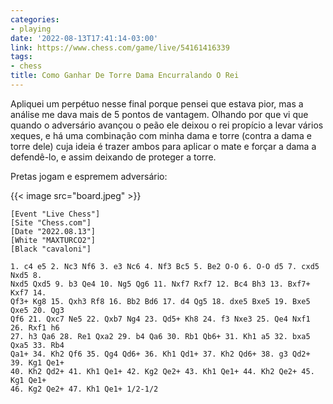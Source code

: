 ```yaml
---
categories:
- playing
date: '2022-08-13T17:41:14-03:00'
link: https://www.chess.com/game/live/54161416339
tags:
- chess
title: Como Ganhar De Torre Dama Encurralando O Rei
---
```


Apliquei um perpétuo nesse final porque pensei que estava pior, mas a análise me dava mais de 5 pontos de vantagem. Olhando por que vi que quando o adversário avançou o peão ele deixou o rei propício a levar vários xeques, e há uma combinação com minha dama e torre (contra a dama e torre dele) cuja ideia é trazer ambos para aplicar o mate e forçar a dama a defendê-lo, e assim deixando de proteger a torre.

Pretas jogam e espremem adversário:

{{< image src="board.jpeg" >}}

```
[Event "Live Chess"]
[Site "Chess.com"]
[Date "2022.08.13"]
[White "MAXTURCO2"]
[Black "cavaloni"]

1. c4 e5 2. Nc3 Nf6 3. e3 Nc6 4. Nf3 Bc5 5. Be2 O-O 6. O-O d5 7. cxd5 Nxd5 8.
Nxd5 Qxd5 9. b3 Qe4 10. Ng5 Qg6 11. Nxf7 Rxf7 12. Bc4 Bh3 13. Bxf7+ Kxf7 14.
Qf3+ Kg8 15. Qxh3 Rf8 16. Bb2 Bd6 17. d4 Qg5 18. dxe5 Bxe5 19. Bxe5 Qxe5 20. Qg3
Qf6 21. Qxc7 Ne5 22. Qxb7 Ng4 23. Qd5+ Kh8 24. f3 Nxe3 25. Qe4 Nxf1 26. Rxf1 h6
27. h3 Qa6 28. Re1 Qxa2 29. b4 Qa6 30. Rb1 Qb6+ 31. Kh1 a5 32. bxa5 Qxa5 33. Rb4
Qa1+ 34. Kh2 Qf6 35. Qg4 Qd6+ 36. Kh1 Qd1+ 37. Kh2 Qd6+ 38. g3 Qd2+ 39. Kg1 Qe1+
40. Kh2 Qd2+ 41. Kh1 Qe1+ 42. Kg2 Qe2+ 43. Kh1 Qe1+ 44. Kh2 Qe2+ 45. Kg1 Qe1+
46. Kg2 Qe2+ 47. Kh1 Qe1+ 1/2-1/2
```

